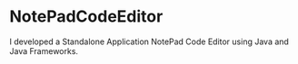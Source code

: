 # NotePadCodeEditor
I developed  a Standalone Application NotePad Code Editor using Java and Java Frameworks.

